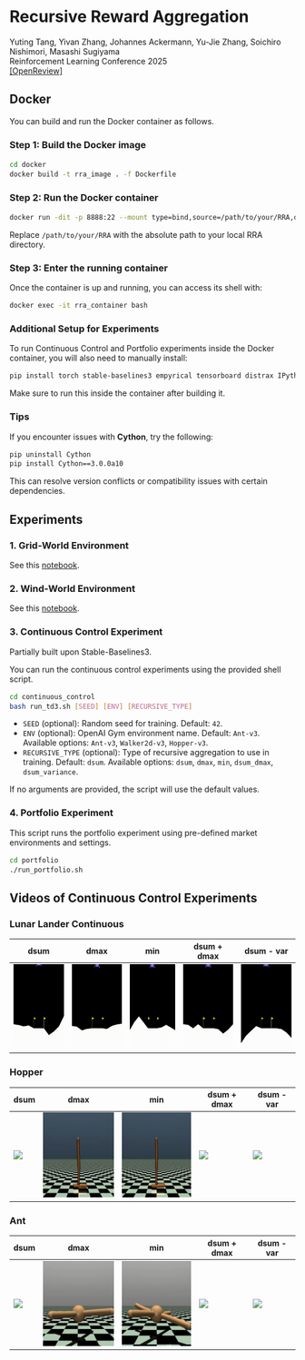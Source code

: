 # Recursive Reward Aggregation

Yuting Tang, Yivan Zhang, Johannes Ackermann, Yu-Jie Zhang, Soichiro Nishimori, Masashi Sugiyama  
Reinforcement Learning Conference 2025  
[[OpenReview]](https://openreview.net/forum?id=13lUcKpWy8)

## Docker

You can build and run the Docker container as follows.

### Step 1: Build the Docker image

```sh
cd docker
docker build -t rra_image . -f Dockerfile 
```

### Step 2: Run the Docker container

```sh
docker run -dit -p 8888:22 --mount type=bind,source=/path/to/your/RRA,destination=/workspace/RRA --name rra_container -m 16g --gpus all rra_image /bin/bash
```

Replace `/path/to/your/RRA` with the absolute path to your local RRA directory.

### Step 3: Enter the running container

Once the container is up and running, you can access its shell with:

```sh
docker exec -it rra_container bash
```

### Additional Setup for Experiments

To run Continuous Control and Portfolio experiments inside the Docker container, you will also need to manually install:

```sh
pip install torch stable-baselines3 empyrical tensorboard distrax IPython
```

Make sure to run this inside the container after building it.

### Tips

If you encounter issues with **Cython**, try the following:

```sh
pip uninstall Cython
pip install Cython==3.0.0a10
```

This can resolve version conflicts or compatibility issues with certain dependencies.

## Experiments

### 1. Grid-World Environment

See this [notebook](grid/grid.ipynb).

### 2. Wind-World Environment

See this [notebook](wind/wind.ipynb).

### 3. Continuous Control Experiment

Partially built upon Stable-Baselines3.

You can run the continuous control experiments using the provided shell script.

```sh
cd continuous_control
bash run_td3.sh [SEED] [ENV] [RECURSIVE_TYPE]
```

- `SEED` (optional): Random seed for training. Default: `42`.
- `ENV` (optional): OpenAI Gym environment name. Default: `Ant-v3`. Available options: `Ant-v3`, `Walker2d-v3`, `Hopper-v3`.
- `RECURSIVE_TYPE` (optional): Type of recursive aggregation to use in training. Default: `dsum`. Available options: `dsum`, `dmax`, `min`, `dsum_dmax`, `dsum_variance`.

If no arguments are provided, the script will use the default values.

### 4. Portfolio Experiment

This script runs the portfolio experiment using pre-defined market environments and settings.

```sh
cd portfolio
./run_portfolio.sh
```

## Videos of Continuous Control Experiments

### Lunar Lander Continuous

| dsum | dmax | min | dsum + dmax | dsum - var |
|------|------|-----|-------------|------------|
| <img src="continuous_control/video/Lunar_dsum.gif" height="150"> | <img src="continuous_control/video/Lunar_dmax.gif" height="150"> | <img src="continuous_control/video/Lunar_min.gif" height="150"> | <img src="continuous_control/video/Lunar_dsum_dmax.gif" height="150"> | <img src="continuous_control/video/Lunar_dsum_var.gif" height="150"> |

### Hopper

| dsum | dmax | min | dsum + dmax | dsum - var |
|------|------|-----|-------------|------------|
| <img src="continuous_control/video/Hopper_dsum.gif" height="150"> | <img src="continuous_control/video/Hopper_dmax.gif" height="150"> | <img src="continuous_control/video/Hopper_min.gif" height="150"> | <img src="continuous_control/video/Hopper_dsum_dmax.gif" height="150"> | <img src="continuous_control/video/Hopper_dsum_var.gif" height="150"> |

### Ant

| dsum | dmax | min | dsum + dmax | dsum - var |
|------|------|-----|-------------|------------|
| <img src="continuous_control/video/Ant_dsum.gif" height="150"> | <img src="continuous_control/video/Ant_dmax.gif" height="150"> | <img src="continuous_control/video/Ant_min.gif" height="150"> | <img src="continuous_control/video/Ant_dsum_dmax.gif" height="150"> | <img src="continuous_control/video/Ant_dsum_var.gif" height="150"> |
